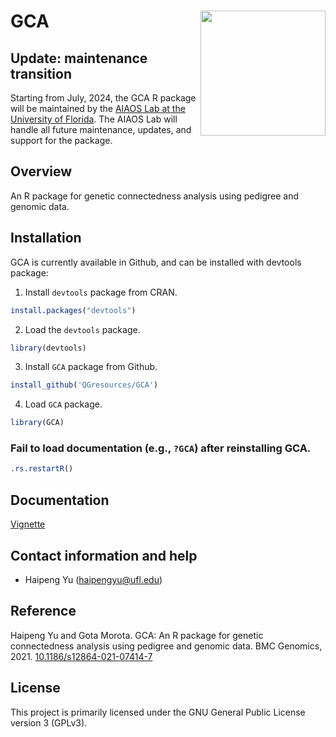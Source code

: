 
<!-- README.md is generated from README.Rmd. Please edit README.Rmd (this file) -->

# GCA <img src="man/figures/GCA.png" height="200" align="right"/>

## Update: maintenance transition

Starting from July, 2024, the GCA R package will be maintained by the
[AIAOS Lab at the University of
Florida](https://github.com/uf-aiaos/GCA). The AIAOS Lab will handle all
future maintenance, updates, and support for the package.

## Overview

An R package for genetic connectedness analysis using pedigree and
genomic data.

## Installation

GCA is currently available in Github, and can be installed with devtools
package:

1.  Install `devtools` package from CRAN.

``` r
install.packages("devtools")
```

2.  Load the `devtools` package.

``` r
library(devtools)
```

3.  Install `GCA` package from Github.

``` r
install_github('QGresources/GCA')
```

4.  Load `GCA` package.

``` r
library(GCA)
```

### Fail to load documentation (e.g., `?GCA`) after reinstalling GCA.

``` r
.rs.restartR() 
```

## Documentation

[Vignette](https://qgresources.github.io/GCA_Vignette/GCA.html)

## Contact information and help

-   Haipeng Yu (<haipengyu@ufl.edu>)

## Reference

Haipeng Yu and Gota Morota. GCA: An R package for genetic connectedness
analysis using pedigree and genomic data. BMC Genomics, 2021.
[10.1186/s12864-021-07414-7](https://bmcgenomics.biomedcentral.com/articles/10.1186/s12864-021-07414-7)

## License

This project is primarily licensed under the GNU General Public License
version 3 (GPLv3).
